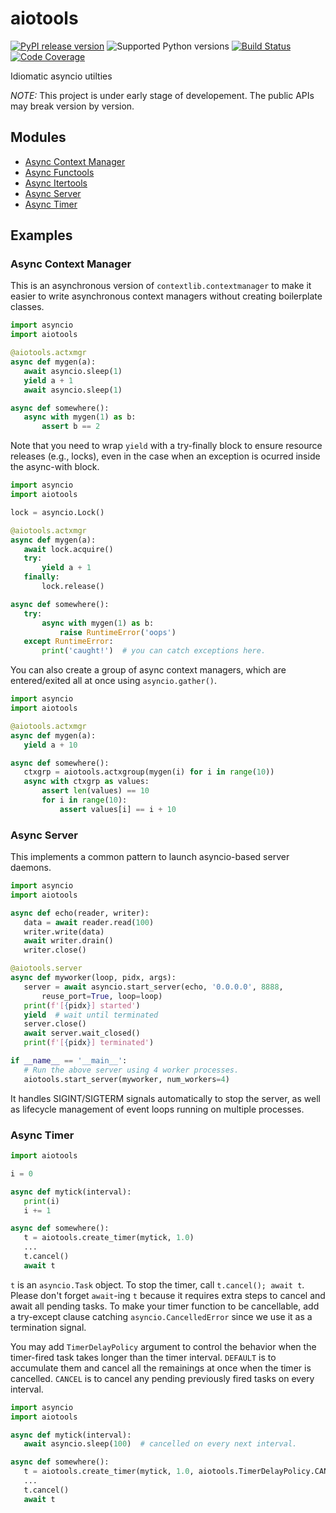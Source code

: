 aiotools
========

[![PyPI release version](https://badge.fury.io/py/aiotools.svg)](https://pypi.org/project/aiotools/)
![Supported Python versions](https://img.shields.io/pypi/pyversions/aiotools.svg)
[![Build Status](https://travis-ci.org/achimnol/aiotools.svg?branch=master)](https://travis-ci.org/achimnol/aiotools)
[![Code Coverage](https://codecov.io/gh/achimnol/aiotools/branch/master/graph/badge.svg)](https://codecov.io/gh/achimnol/aiotools)

Idiomatic asyncio utilties

*NOTE:* This project is under early stage of developement. The public APIs may break version by version.


Modules
-------

* [Async Context Manager](http://aiotools.readthedocs.io/en/latest/aiotools.context.html)
* [Async Functools](http://aiotools.readthedocs.io/en/latest/aiotools.func.html)
* [Async Itertools](http://aiotools.readthedocs.io/en/latest/aiotools.iter.html)
* [Async Server](http://aiotools.readthedocs.io/en/latest/aiotools.server.html)
* [Async Timer](http://aiotools.readthedocs.io/en/latest/aiotools.timer.html)


Examples
--------

### Async Context Manager

This is an asynchronous version of `contextlib.contextmanager` to make it
easier to write asynchronous context managers without creating boilerplate
classes.

```python
import asyncio
import aiotools

@aiotools.actxmgr
async def mygen(a):
   await asyncio.sleep(1)
   yield a + 1
   await asyncio.sleep(1)

async def somewhere():
   async with mygen(1) as b:
       assert b == 2
```

Note that you need to wrap `yield` with a try-finally block to
ensure resource releases (e.g., locks), even in the case when
an exception is ocurred inside the async-with block.

```python
import asyncio
import aiotools

lock = asyncio.Lock()

@aiotools.actxmgr
async def mygen(a):
   await lock.acquire()
   try:
       yield a + 1
   finally:
       lock.release()

async def somewhere():
   try:
       async with mygen(1) as b:
           raise RuntimeError('oops')
   except RuntimeError:
       print('caught!')  # you can catch exceptions here.
```

You can also create a group of async context managers, which
are entered/exited all at once using `asyncio.gather()`.

```python
import asyncio
import aiotools

@aiotools.actxmgr
async def mygen(a):
   yield a + 10

async def somewhere():
   ctxgrp = aiotools.actxgroup(mygen(i) for i in range(10))
   async with ctxgrp as values:
       assert len(values) == 10
       for i in range(10):
           assert values[i] == i + 10
```

### Async Server

This implements a common pattern to launch asyncio-based server daemons.

```python
import asyncio
import aiotools

async def echo(reader, writer):
   data = await reader.read(100)
   writer.write(data)
   await writer.drain()
   writer.close()

@aiotools.server
async def myworker(loop, pidx, args):
   server = await asyncio.start_server(echo, '0.0.0.0', 8888,
       reuse_port=True, loop=loop)
   print(f'[{pidx}] started')
   yield  # wait until terminated
   server.close()
   await server.wait_closed()
   print(f'[{pidx}] terminated')

if __name__ == '__main__':
   # Run the above server using 4 worker processes.
   aiotools.start_server(myworker, num_workers=4)
```

It handles SIGINT/SIGTERM signals automatically to stop the server,
as well as lifecycle management of event loops running on multiple processes.


### Async Timer

```python
import aiotools

i = 0

async def mytick(interval):
   print(i)
   i += 1

async def somewhere():
   t = aiotools.create_timer(mytick, 1.0)
   ...
   t.cancel()
   await t
```

`t` is an `asyncio.Task` object.
To stop the timer, call `t.cancel(); await t`.
Please don't forget `await`-ing `t` because it requires extra steps to
cancel and await all pending tasks.
To make your timer function to be cancellable, add a try-except clause
catching `asyncio.CancelledError` since we use it as a termination
signal.

You may add `TimerDelayPolicy` argument to control the behavior when the
timer-fired task takes longer than the timer interval.
`DEFAULT` is to accumulate them and cancel all the remainings at once when
the timer is cancelled.
`CANCEL` is to cancel any pending previously fired tasks on every interval.

```python
import asyncio
import aiotools

async def mytick(interval):
   await asyncio.sleep(100)  # cancelled on every next interval.

async def somewhere():
   t = aiotools.create_timer(mytick, 1.0, aiotools.TimerDelayPolicy.CANCEL)
   ...
   t.cancel()
   await t
```
